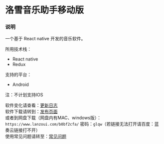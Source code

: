 # 洛雪音乐助手移动版

### 说明

一个基于 React native 开发的音乐软件。

所用技术栈：

- React native
- Redux

支持的平台：

- Android

注：不计划支持IOS

软件变化请查看：[更新日志](https://github.com/lyswhut/lx-music-mobile/blob/master/CHANGELOG.md)<br />
软件下载请转到：[发布页面](https://github.com/lyswhut/lx-music-mobile/releases)<br />
或者到网盘下载（网盘内有MAC、windows版）：`https://www.lanzoui.com/b0bf2cfa/` 密码：`glqw`（若链接无法打开请百度：蓝奏云链接打不开）<br />
使用常见问题请转至：[常见问题](/mobile/faq)

